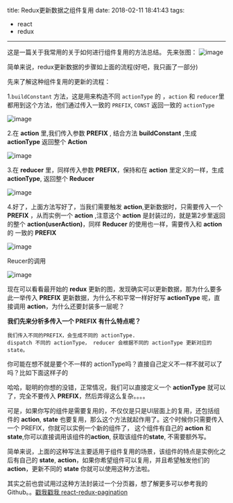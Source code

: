 title: Redux更新数据之组件复用
date: 2018-02-11 18:41:43
tags: 
- react 
- redux
---


这是一篇关于我常用的关于如何进行组件复用的方法总结。
先来张图：
![image](http://7xnpna.com1.z0.glb.clouddn.com/redux%E6%B5%81%E7%A8%8B.png)

简单来说，redux更新数据的步骤如上面的流程(好吧，我只画了一部分)

先来了解这种组件复用的更新的流程：
<!--more-->
1.`buildConstant` 方法，这是用来构造不同 `actionType` 的 ，`action` 和 `reducer`里都用到这个方法，他们通过传入一致的 `PREFIX`, `CONST` 返回一致的 `actionType`

![image](http://7xnpna.com1.z0.glb.clouddn.com/buildconstant.jpg)

2.在 **action** 里,我们传入参数 **PREFIX** , 结合方法 **buildConstant** ,生成 **actionType** 返回整个 **Action**

![image](http://7xnpna.com1.z0.glb.clouddn.com/action.png)


3.在 **reducer** 里，同样传入参数 **PREFIX**，保持和在 **action** 里定义的一样，生成 **actionType**, 返回整个 **Reducer**


![image](http://7xnpna.com1.z0.glb.clouddn.com/reducer.png)

4.好了，上面方法写好了，当我们需要触发 **action**,更新数据时，只需要传入一个  **PREFIX** ，从而实例一个 **action** ,注意这个 **action** 是封装过的，就是第2步里返回的整个 **action(userAction)**，同样 **Reducer** 的使用也一样，需要传入和 **action** 的 一致的 **PREFIX**

![image](http://7xnpna.com1.z0.glb.clouddn.com/action%E8%B0%83%E7%94%A8.png)


Reucer的调用

![image](http://7xnpna.com1.z0.glb.clouddn.com/reducer%E8%B0%83%E7%94%A8.png)

现在可以看看最开始的 **redux** 更新的图，发现确实可以更新数据，那为什么要多此一举传入 **PREFIX** 更新数据，为什么不和平常一样好好写 **actionType** 呢，直接调用 **action**，为什么还要封装多一层呢？

**我们先来分析多传入一个 PREFIX 有什么特点呢？**

```
我们传入不同的PREFIX，会生成不同的 actionType.
dispatch 不同的 actionType， reducer 会根据不同的 actionType 更新对应的 state。
```

你可能在想不就是要个不一样的 actionType吗？直接自己定义不一样不就可以了吗？比如下面这样子的

哈哈，聪明的你想的没错，正常情况，我们可以直接定义一个 **actionType** 就可以了，完全不要传入 **PREFIX**，然后弄得这么复杂。。。。

可是，如果你写的组件是需要复用的，不仅仅是只是UI层面上的复用，还包括组件的 **action**, **state** 也要复用，那么这个方法就起作用了。这个时候你只需要传入一个 PREFIX，你就可以实例一个新的组件了，
这个组件有自己的 **action** 和 **state**,你可以直接调用该组件的**action**, 获取该组件的**state**, 不需要额外写。

简单来说，上面的这种写法主要适用于组件复用的场景，该组件的特点是实例化之后有自己的 **state**, **action**，如果你希望组件可以复用，并且希望触发他们的 **action**，更新不同的 **state** 你就可以使用这种方法啦。

其实之前也尝试用过这种方法封装过一个分页器，想了解更多可以参考我的Github。。[戳我戳我 react-redux-pagination](https://github.com/SelinaYu/react-redux-pagination)